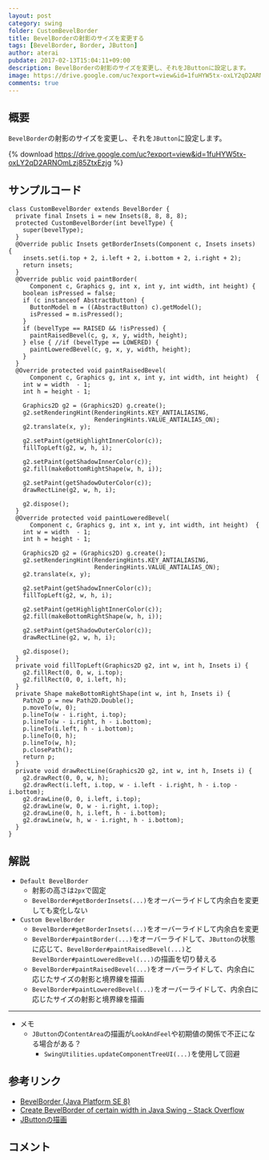 ```yaml
---
layout: post
category: swing
folder: CustomBevelBorder
title: BevelBorderの射影のサイズを変更する
tags: [BevelBorder, Border, JButton]
author: aterai
pubdate: 2017-02-13T15:04:11+09:00
description: BevelBorderの射影のサイズを変更し、それをJButtonに設定します。
image: https://drive.google.com/uc?export=view&id=1fuHYW5tx-oxLY2qD2ARNOmLzj85ZtxEzjg
comments: true
---
```

## 概要
`BevelBorder`の射影のサイズを変更し、それを`JButton`に設定します。

{% download https://drive.google.com/uc?export=view&id=1fuHYW5tx-oxLY2qD2ARNOmLzj85ZtxEzjg %}

## サンプルコード
<pre class="prettyprint"><code>class CustomBevelBorder extends BevelBorder {
  private final Insets i = new Insets(8, 8, 8, 8);
  protected CustomBevelBorder(int bevelType) {
    super(bevelType);
  }
  @Override public Insets getBorderInsets(Component c, Insets insets) {
    insets.set(i.top + 2, i.left + 2, i.bottom + 2, i.right + 2);
    return insets;
  }
  @Override public void paintBorder(
      Component c, Graphics g, int x, int y, int width, int height) {
    boolean isPressed = false;
    if (c instanceof AbstractButton) {
      ButtonModel m = ((AbstractButton) c).getModel();
      isPressed = m.isPressed();
    }
    if (bevelType == RAISED &amp;&amp; !isPressed) {
      paintRaisedBevel(c, g, x, y, width, height);
    } else { //if (bevelType == LOWERED) {
      paintLoweredBevel(c, g, x, y, width, height);
    }
  }
  @Override protected void paintRaisedBevel(
      Component c, Graphics g, int x, int y, int width, int height)  {
    int w = width  - 1;
    int h = height - 1;

    Graphics2D g2 = (Graphics2D) g.create();
    g2.setRenderingHint(RenderingHints.KEY_ANTIALIASING,
                        RenderingHints.VALUE_ANTIALIAS_ON);
    g2.translate(x, y);

    g2.setPaint(getHighlightInnerColor(c));
    fillTopLeft(g2, w, h, i);

    g2.setPaint(getShadowInnerColor(c));
    g2.fill(makeBottomRightShape(w, h, i));

    g2.setPaint(getShadowOuterColor(c));
    drawRectLine(g2, w, h, i);

    g2.dispose();
  }
  @Override protected void paintLoweredBevel(
      Component c, Graphics g, int x, int y, int width, int height)  {
    int w = width  - 1;
    int h = height - 1;

    Graphics2D g2 = (Graphics2D) g.create();
    g2.setRenderingHint(RenderingHints.KEY_ANTIALIASING,
                        RenderingHints.VALUE_ANTIALIAS_ON);
    g2.translate(x, y);

    g2.setPaint(getShadowInnerColor(c));
    fillTopLeft(g2, w, h, i);

    g2.setPaint(getHighlightInnerColor(c));
    g2.fill(makeBottomRightShape(w, h, i));

    g2.setPaint(getShadowOuterColor(c));
    drawRectLine(g2, w, h, i);

    g2.dispose();
  }
  private void fillTopLeft(Graphics2D g2, int w, int h, Insets i) {
    g2.fillRect(0, 0, w, i.top);
    g2.fillRect(0, 0, i.left, h);
  }
  private Shape makeBottomRightShape(int w, int h, Insets i) {
    Path2D p = new Path2D.Double();
    p.moveTo(w, 0);
    p.lineTo(w - i.right, i.top);
    p.lineTo(w - i.right, h - i.bottom);
    p.lineTo(i.left, h - i.bottom);
    p.lineTo(0, h);
    p.lineTo(w, h);
    p.closePath();
    return p;
  }
  private void drawRectLine(Graphics2D g2, int w, int h, Insets i) {
    g2.drawRect(0, 0, w, h);
    g2.drawRect(i.left, i.top, w - i.left - i.right, h - i.top - i.bottom);
    g2.drawLine(0, 0, i.left, i.top);
    g2.drawLine(w, 0, w - i.right, i.top);
    g2.drawLine(0, h, i.left, h - i.bottom);
    g2.drawLine(w, h, w - i.right, h - i.bottom);
  }
}
</code></pre>

## 解説
- `Default BevelBorder`
    - 射影の高さは`2px`で固定
    - `BevelBorder#getBorderInsets(...)`をオーバーライドして内余白を変更しても変化しない
- `Custom BevelBorder`
    - `BevelBorder#getBorderInsets(...)`をオーバーライドして内余白を変更
    - `BevelBorder#paintBorder(...)`をオーバーライドして、`JButton`の状態に応じて、`BevelBorder#paintRaisedBevel(...)`と`BevelBorder#paintLoweredBevel(...)`の描画を切り替える
    - `BevelBorder#paintRaisedBevel(...)`をオーバーライドして、内余白に応じたサイズの射影と境界線を描画
    - `BevelBorder#paintLoweredBevel(...)`をオーバーライドして、内余白に応じたサイズの射影と境界線を描画

<!-- dummy comment line for breaking list -->

- - - -
- メモ
    - `JButton`の`ContentArea`の描画が`LookAndFeel`や初期値の関係で不正になる場合がある？
        - `SwingUtilities.updateComponentTreeUI(...)`を使用して回避

<!-- dummy comment line for breaking list -->

## 参考リンク
- [BevelBorder (Java Platform SE 8)](https://docs.oracle.com/javase/jp/8/docs/api/javax/swing/border/BevelBorder.html)
- [Create BevelBorder of certain width in Java Swing - Stack Overflow](https://stackoverflow.com/questions/38967517/create-bevelborder-of-certain-width-in-java-swing)
- [JButtonの描画](http://ateraimemo.com/Swing/ButtonPainted.html)

<!-- dummy comment line for breaking list -->

## コメント
